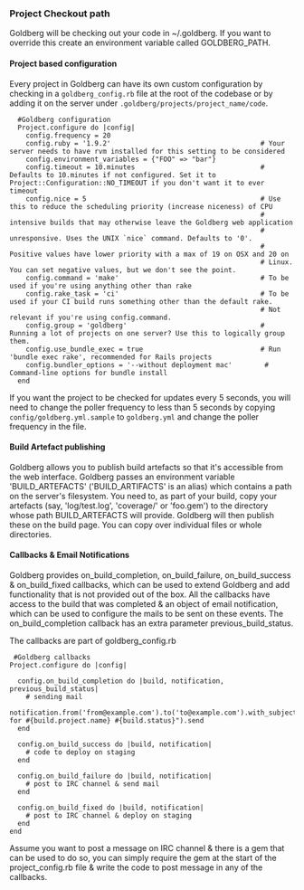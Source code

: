 ### Project Checkout path

Goldberg will be checking out your code in ~/.goldberg. If you want to override this create an environment variable called GOLDBERG\_PATH.

#### Project based configuration

Every project in Goldberg can have its own custom configuration by checking in a `goldberg_config.rb` file at the root of the codebase or by adding it on the server under `.goldberg/projects/project_name/code`.

      #Goldberg configuration
      Project.configure do |config|
        config.frequency = 20
        config.ruby = '1.9.2'                                     # Your server needs to have rvm installed for this setting to be considered
        config.environment_variables = {"FOO" => "bar"}
        config.timeout = 10.minutes                               # Defaults to 10.minutes if not configured. Set it to Project::Configuration::NO_TIMEOUT if you don't want it to ever timeout
        config.nice = 5                                           # Use this to reduce the scheduling priority (increase niceness) of CPU
                                                                  # intensive builds that may otherwise leave the Goldberg web application
                                                                  # unresponsive. Uses the UNIX `nice` command. Defaults to '0'.
                                                                  # Positive values have lower priority with a max of 19 on OSX and 20 on
                                                                  # Linux. You can set negative values, but we don't see the point.
        config.command = 'make'                                   # To be used if you're using anything other than rake
        config.rake_task = 'ci'                                   # To be used if your CI build runs something other than the default rake.
                                                                  # Not relevant if you're using config.command.
        config.group = 'goldberg'                                 # Running a lot of projects on one server? Use this to logically group them.
        config.use_bundle_exec = true                             # Run 'bundle exec rake', recommended for Rails projects
        config.bundler_options = '--without deployment mac'        # Command-line options for bundle install
      end

If you want the project to be checked for updates every 5 seconds, you will need to change the poller frequency to less than 5 seconds by copying `config/goldberg.yml.sample` to `goldberg.yml` and change the poller frequency in the file.

#### Build Artefact publishing

Goldberg allows you to publish build artefacts so that it's accessible from the web interface. Goldberg passes an environment variable 'BUILD_ARTEFACTS' ('BUILD_ARTIFACTS' is an alias) which contains a path on the server's filesystem. You need to, as part of your build, copy your artefacts (say, 'log/test.log', 'coverage/' or 'foo.gem') to the directory whose path BUILD_ARTEFACTS will provide. Goldberg will then publish these on the build page. You can copy over individual files or whole directories.

#### Callbacks & Email Notifications

Goldberg provides on_build_completion, on_build_failure, on_build_success & on_build_fixed callbacks, which can be used to extend Goldberg and add functionality that is not provided out of the box. All the callbacks have access to the build that was completed & an object of email notification, which can be used to configure the mails to be sent on these events. The on_build_completion callback has an extra parameter previous_build_status.

The callbacks are part of goldberg_config.rb

     #Goldberg callbacks
    Project.configure do |config|

      config.on_build_completion do |build, notification, previous_build_status|
        # sending mail
        notification.from('from@example.com').to('to@example.com').with_subject("build for #{build.project.name} #{build.status}").send
      end

      config.on_build_success do |build, notification|
        # code to deploy on staging
      end

      config.on_build_failure do |build, notification|
        # post to IRC channel & send mail
      end

      config.on_build_fixed do |build, notification|
        # post to IRC channel & deploy on staging
      end
    end

Assume you want to post a message on IRC channel & there is a gem that can be used to do so, you can simply require the gem at the start of the project_config.rb file & write the code to post message in any of the callbacks.

